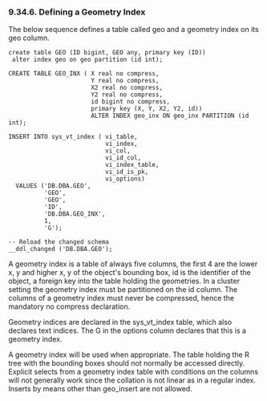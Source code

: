 <div id="sqlrefgeospatialdgi" class="section">

<div class="titlepage">

<div>

<div>

### 9.34.6. Defining a Geometry Index

</div>

</div>

</div>

The below sequence defines a table called geo and a geometry index on
its geo column.

``` programlisting
create table GEO (ID bigint, GEO any, primary key (ID))
 alter index geo on geo partition (id int);

CREATE TABLE GEO_INX ( X real no compress,
                       Y real no compress,
                       X2 real no compress,
                       Y2 real no compress,
                       id bigint no compress,
                       primary key (X, Y, X2, Y2, id))
                       ALTER INDEX geo_inx ON geo_inx PARTITION (id int);

INSERT INTO sys_vt_index ( vi_table,
                           vi_index,
                           vi_col,
                           vi_id_col,
                           vi_index_table,
                           vi_id_is_pk,
                           vi_options)
  VALUES ('DB.DBA.GEO',
          'GEO',
          'GEO',
          'ID',
          'DB.DBA.GEO_INX',
          1,
          'G');

-- Reload the changed schema
__ddl_changed ('DB.DBA.GEO');
```

A geometry index is a table of always five columns, the first 4 are the
lower x, y and higher x, y of the object's bounding box, id is the
identifier of the object, a foreign key into the table holding the
geometries. In a cluster setting the geometry index must be partitioned
on the id column. The columns of a geometry index must never be
compressed, hence the mandatory no compress declaration.

Geometry indices are declared in the sys_vt_index table, which also
declares text indices. The G in the options column declares that this is
a geometry index.

A geometry index will be used when appropriate. The table holding the R
tree with the bounding boxes should not normally be accessed directly.
Explicit selects from a geometry index table with conditions on the
columns will not generally work since the collation is not linear as in
a regular index. Inserts by means other than geo_insert are not allowed.

</div>
